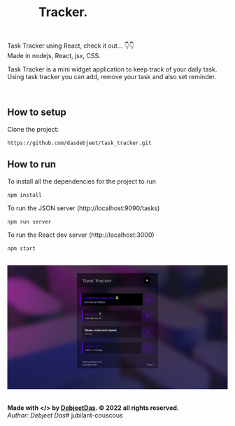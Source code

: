 # <strong style="color:#ffffff;">Task</strong> Tracker.
<br>

Task Tracker using React, check it out... 👇👇<br>
Made in nodejs, React, jsx, CSS.

Task Tracker is a mini widget application to keep track of your daily task. Using task tracker you can add, remove your task and also set reminder.

<br>
<!-- Website: https://dasdebjeet.github.io -->


## How to setup

Clone the project:

    https://github.com/dasdebjeet/task_tracker.git

## How to run

To install all the dependencies for the project to run

	npm install

To run the JSON server (http://localhost:9090/tasks)

	npm run server

To run the React dev server (http://localhost:3000)

	npm start

<br>
<img src="app_ui.png" alt="demo">
<br><br>


**Made with </> by <a href="https://dasdebjeet.github.io">DebjeetDas</a>. © 2022 all rights reserved.**<br>
*Author: Debjeet Das*#   j u b i l a n t - c o u s c o u s 
 
 
